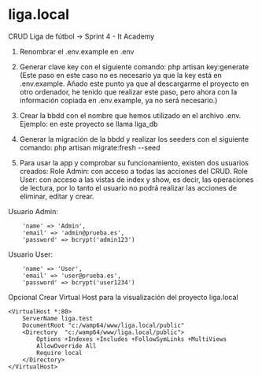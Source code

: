 # liga.local
CRUD Liga de fútbol -> Sprint 4 - It Academy

1. Renombrar el .env.example en .env

2. Generar clave key con el siguiente comando:
php artisan key:generate (Este paso en este caso no es necesario ya que la key está en .env.example. Añado este punto ya que al descargarme el proyecto en otro ordenador, he tenido que realizar este paso, pero ahora con la información copiada en .env.example, ya no será necesario.)

3. Crear la bbdd con el nombre que hemos utilizado en el archivo .env. Ejemplo: en este proyecto se llama liga_db

4. Generar la migración de la bbdd y realizar los seeders con el siguiente comando:
php artisan migrate:fresh --seed

5. Para usar la app y comprobar su funcionamiento, existen dos usuarios creados:
    Role Admin: con acceso a todas las acciones del CRUD.
    Role User: con acceso a las vistas de index y show, es decir, las operaciones de lectura, por lo tanto el usuario no podrá realizar las acciones de eliminar, editar y crear.

Usuario Admin:
````
    'name' => 'Admin',
    'email' => 'admin@prueba.es',
    'password' => bcrypt('admin123')
````
Usuario User:
````
    'name' => 'User',
    'email' => 'user@prueba.es',
    'password' => bcrypt('user1234')
````    

Opcional Crear Virtual Host para la visualización del proyecto liga.local

````
<VirtualHost *:80>
	ServerName liga.test
	DocumentRoot "c:/wamp64/www/liga.local/public"
	<Directory  "c:/wamp64/www/liga.local/public">
		Options +Indexes +Includes +FollowSymLinks +MultiViews
		AllowOverride All
		Require local
	</Directory>
</VirtualHost>
````

